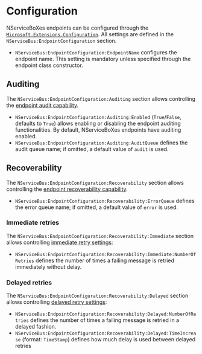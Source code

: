 # Configuration

NServiceBoXes endpoints can be configured through the [`Microsoft.Extensions.Configuration`](https://www.nuget.org/packages/Microsoft.Extensions.Configuration). All settings are defined in the `NServiceBus:EndpointConfiguration` section.

- `NServiceBus:EndpointConfiguration:EndpointName` configures the endpoint name. This setting is mandatory unless specified through the endpoint class constructor.

## Auditing

The `NServiceBus:EndpointConfiguration:Auditing` section allows controlling the [endpoint audit capability](https://docs.particular.net/nservicebus/operations/auditing).

- `NServiceBus:EndpointConfiguration:Auditing:Enabled` (`True`/`False`, defaults to `True`) allows enabling or disabling the endpoint auditing functionalities. By default, NServiceBoXes endpoints have auditing enabled.
- `NServiceBus:EndpointConfiguration:Auditing:AuditQueue` defines the audit queue name; if omitted, a default value of `audit` is used.

## Recoverability

The `NServiceBus:EndpointConfiguration:Recoverability` section allows controlling the [endpoint recoverability capability](https://docs.particular.net/nservicebus/recoverability/).

- `NServiceBus:EndpointConfiguration:Recoverability:ErrorQueue` defines the error queue name; if omitted, a default value of `error` is used.

### Immediate retries

The `NServiceBus:EndpointConfiguration:Recoverability:Immediate` section allows controlling [immediate retry settings](https://docs.particular.net/nservicebus/recoverability/#immediate-retries):

- `NServiceBus:EndpointConfiguration:Recoverability:Immediate:NumberOfRetries` defines the number of times a failing message is retried immediately without delay.

### Delayed retries

The `NServiceBus:EndpointConfiguration:Recoverability:Delayed` section allows controlling [delayed retry settings](https://docs.particular.net/nservicebus/recoverability/#delayed-retries):

- `NServiceBus:EndpointConfiguration:Recoverability:Delayed:NumberOfRetries` defines the number of times a failing message is retried in a delayed fashion.
- `NServiceBus:EndpointConfiguration:Recoverability:Delayed:TimeIncrease` (format: `TimeStamp`) defines how much delay is used between delayed retries
